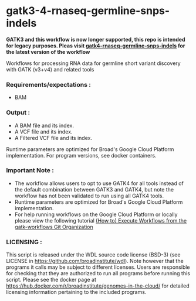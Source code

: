 # gatk3-4-rnaseq-germline-snps-indels
**GATK3 and this workflow is now longer supported, this repo is intended for legacy purposes. Pleas visit [gatk4-rnaseq-germline-snps-indels](https://github.com/gatk-workflows/gatk4-rnaseq-germline-snps-indels) for the latest version of the workflow**  

Workflows for processing RNA data for germline short variant discovery with GATK (v3+v4) and related tools 

### Requirements/expectations :
 - BAM 

### Output :
 - A BAM file and its index.
 - A VCF file and its index. 
 - A Filtered VCF file and its index. 

 Runtime parameters are optimized for Broad's Google Cloud Platform implementation.
 For program versions, see docker containers.

### Important Note :
- The workflow allows users to opt to use GATK4 for all tools instead of the default combination between 
GATK3 and GATK4, but note the workflow has not been validated to run using all GATK4 tools. 
- Runtime parameters are optimized for Broad's Google Cloud Platform implementation. 
- For help running workflows on the Google Cloud Platform or locally please
view the following tutorial [(How to) Execute Workflows from the gatk-workflows Git Organization](https://software.broadinstitute.org/gatk/documentation/article?id=12521)

### LICENSING :
 This script is released under the WDL source code license (BSD-3) (see LICENSE in
 https://github.com/broadinstitute/wdl). Note however that the programs it calls may
 be subject to different licenses. Users are responsible for checking that they are
 authorized to run all programs before running this script. Please see the docker
 page at https://hub.docker.com/r/broadinstitute/genomes-in-the-cloud/ for detailed
 licensing information pertaining to the included programs. 
